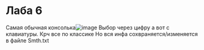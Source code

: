 # Лаба 6
Самая обычная консолька![image](https://github.com/CHAMOMI1E/ris/assets/118203026/9733160a-154b-4283-92e7-912ab2ba0236)
Выбор через цифру а вот с клавиатуры. Крч все по классике
Но вся инфа сохвраняется/изменяется в файле Smth.txt

